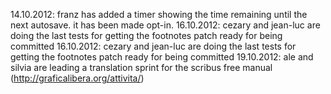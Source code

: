 14.10.2012: franz has added a timer showing the time remaining until the next autosave. it has been made opt-in.
16.10.2012: cezary and jean-luc are doing the last tests for getting the footnotes patch ready for being committed
16.10.2012: cezary and jean-luc are doing the last tests for getting the footnotes patch ready for being committed
19.10.2012: ale and silvia are leading a translation sprint for the scribus free manual (http://graficalibera.org/attivita/)